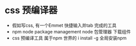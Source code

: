 # css  预编译器

- 假如写css, 有一个Emmet 快捷输入并tab 完成的工具
- npm
    node package management  node 包管理器
    下载组件
- css 预编译工具  属于npm 世界的 
    i  install
    -g  全局安装npm